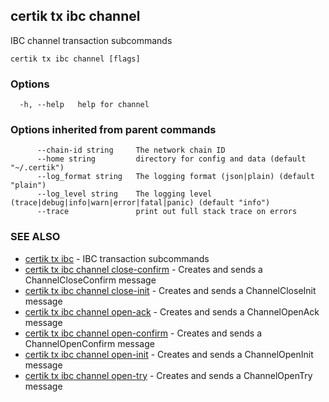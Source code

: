 ## certik tx ibc channel

IBC channel transaction subcommands

```
certik tx ibc channel [flags]
```

### Options

```
  -h, --help   help for channel
```

### Options inherited from parent commands

```
      --chain-id string     The network chain ID
      --home string         directory for config and data (default "~/.certik")
      --log_format string   The logging format (json|plain) (default "plain")
      --log_level string    The logging level (trace|debug|info|warn|error|fatal|panic) (default "info")
      --trace               print out full stack trace on errors
```

### SEE ALSO

* [certik tx ibc](certik_tx_ibc.md)	 - IBC transaction subcommands
* [certik tx ibc channel close-confirm](certik_tx_ibc_channel_close-confirm.md)	 - Creates and sends a ChannelCloseConfirm message
* [certik tx ibc channel close-init](certik_tx_ibc_channel_close-init.md)	 - Creates and sends a ChannelCloseInit message
* [certik tx ibc channel open-ack](certik_tx_ibc_channel_open-ack.md)	 - Creates and sends a ChannelOpenAck message
* [certik tx ibc channel open-confirm](certik_tx_ibc_channel_open-confirm.md)	 - Creates and sends a ChannelOpenConfirm message
* [certik tx ibc channel open-init](certik_tx_ibc_channel_open-init.md)	 - Creates and sends a ChannelOpenInit message
* [certik tx ibc channel open-try](certik_tx_ibc_channel_open-try.md)	 - Creates and sends a ChannelOpenTry message


